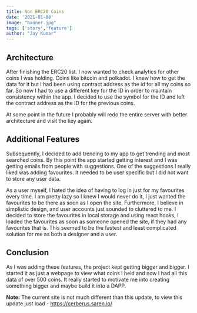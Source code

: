 ```yaml
---
title: Non ERC20 Coins
date: '2021-01-08'
image: "banner.jpg"
tags: ['story','feature']
author: "Jay Kumar"
---
```


Architecture
-----------

After finishing the ERC20 list. I now wanted to check analytics for other coins I was holding. Coins like bitcoin and polkadot. 
I knew how to get the data for it but I had been using contract address as the id for all my coins so far. So now I had to use a different key for the ID in order to maintain consistency within the app.
I decided to use the symbol for the ID and left the contract address as the ID for the previous coins. 

At some point in the future I probably will redo the entire server with better architecture and visit the key again.

Additional Features
-------------

Subsequently, I decided to add trending to my app to get trending and most searched coins. By this point the app started getting interest and I was getting emails from people with suggestions.
One of the suggestions I really liked was adding favourites. It needed to be user specific but I did not want to store any user data. 

As a user myself, I hated the idea of having to log in just for my favourites every time. I am pretty lazy so I knew I would never do it, I just wanted the favourites to be there as soon as I open the site.
Furthermore, I believe in simplistic design, and user accounts just sounded to cluttered to me. 
I decided to store the favourites in local storage and using react hooks, I loaded the favourites as soon as someone opened the site, if they had any favourites that is. 
This seemed to be the fastest and least complicated solution for me as both a designer and a user.

Conclusion
-------------

As I was adding these features, the project kept getting bigger and bigger. I started it as just a webpage to view what coins I held and now I had all this data of over 500 coins. 
It really started to motivate me into creating something bigger and maybe build it into a DAPP.

**Note:** The current site is not much different than this update, to view this update just load - https://cerberus.saren.io/